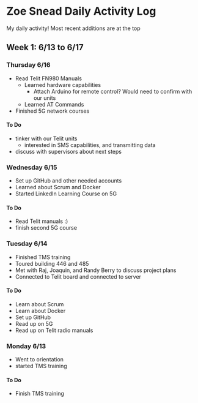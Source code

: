 # Zoe Snead Daily Activity Log  
My daily activity! Most recent additions are at the top  
  
## Week 1: 6/13 to 6/17  
### Thursday 6/16
- Read Telit FN980 Manuals
  - Learned hardware capabilities
    - Attach Arduino for remote control? Would need to confirm with our units
  - Learned AT Commands
- Finished 5G network courses
#### To Do
- tinker with our Telit units
  - interested in SMS capabilities, and transmitting data
- discuss with supervisors about next steps
### Wednesday 6/15
- Set up GitHub and other needed accounts  
- Learned about Scrum and Docker
- Started LinkedIn Learning Course on 5G  
#### To Do
- Read Telit manuals :)
- finish second 5G course
### Tuesday 6/14
-  Finished TMS training
-  Toured building 446 and 485
-  Met with Raj, Joaquin, and Randy Berry to discuss project plans
-  Connected to Telit board and connected to server
#### To Do
- Learn about Scrum
- Learn about Docker
- Set up GitHub
- Read up on 5G
- Read up on Telit radio manuals
### Monday 6/13
- Went to orientation
- started TMS training 
#### To Do
- Finish TMS training
